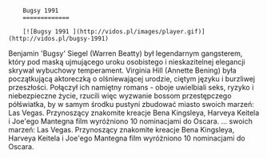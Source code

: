 
        Bugsy 1991 
        =============
        
        [![Bugsy 1991 ](http://vidos.pl/images/player.gif)](http://vidos.pl/bugsy-1991)
        
        
 Benjamin 'Bugsy' Siegel (Warren Beatty) był legendarnym gangsterem, który pod maską ujmującego uroku osobistego i nieskazitelnej elegancji skrywał wybuchowy temperament. Virginia Hill (Annette Bening) była początkującą aktoreczką o olśniewającej urodzie, ciętym języku i burzliwej przeszłości. Połączył ich namiętny romans - oboje uwielbiali seks, ryzyko i niebezpieczne życie, rzucili więc wyzwanie bossom przestępczego półświatka, by w samym środku pustyni zbudować miasto swoich marzeń: Las Vegas. Przynoszący znakomite kreacje Bena Kingsleya, Harveya Keitela i Joe'ego Mantegna film wyróżniono 10 nominacjami do Oscara.   ... swoich marzeń: Las Vegas. Przynoszący znakomite kreacje Bena Kingsleya, Harveya Keitela i Joe'ego Mantegna film wyróżniono 10 nominacjami do Oscara.
    